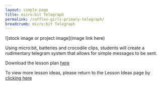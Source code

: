 ```yaml
---
layout: simple-page
title: micro:bit Telegraph
permalink: /raffles-girls-primary-telegraph/
breadcrumb: micro:bit Telegraph
---
```


![stock image or project image](image link here)

Using micro:bit, batteries and crocodile clips, students will create a rudimentary telegram system that allows for simple messages to be sent.

Download the lesson plan [here](/files/lesson-plans/primary-schools/design-and-technology/Raffles-Girls-Primary-Telegraph.pdf)

To view more lesson ideas, please return to the Lesson Ideas page by [clicking here](/in-schools/digital-maker/lesson-ideas-primary/)
